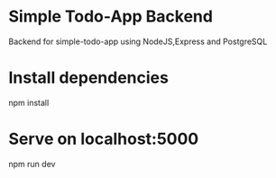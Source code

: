 # Simple Todo-App Backend
Backend for simple-todo-app using NodeJS,Express and PostgreSQL

# Install dependencies
npm install

# Serve on localhost:5000
npm run dev
